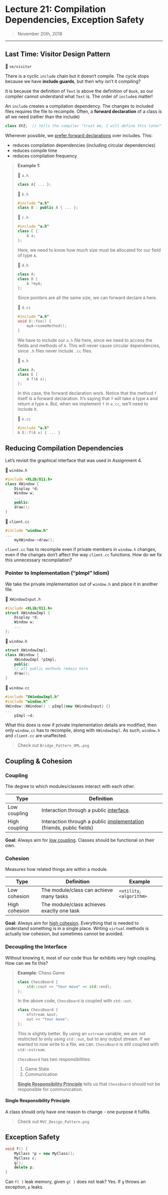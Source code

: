 # Lecture 21: Compilation Dependencies, Exception Safety

> November 20th, 2018

---

## Last Time: Visitor Design Pattern

:file_folder: `se/visitor`

There is a cyclic `include` chain but it doesn’t compile. The cycle stops because we have **include guards**, but then why isn’t it compiling?

It is because the definition of `Text` is above the definition of `Book`, so our compiler cannot understand what `Text` is. The order of `include`s matter!

An `include` creates a compilation dependency. The changes to included files requires the file to recompile. Often, a **forward declaration** of a class is all we need (rather than the include)

```c++
class XYZ; 	// tells the compiler "trust me, I will define this later"
```

Whenever possible, we <u>prefer forward declarations</u> over includes. This:

- reduces compilation dependencies (including circular dependencies)
- reduces compile time
- reduces compilation frequency

> **Example 1:**
>
> :file_folder: `a.h`
>
> ```c++
> class A{ ... };
> ```
>
> :file_folder: `b.h`
>
> ```c++
> #include "a.h"
> class B : public A { ... };
> ```
>
> :file_folder: `c.h`
>
> ```c++
> #include "a.h"
> class C {
>     A a;
> };
> ```
>
> Here, we need to know how much size must be allocated for our field of type `A`.
>
> :file_folder: `d.h`
>
> ```c++
> class A;
> class D {
>     A *myA;
> };
> ```
>
> Since pointers are all the same size, we can forward declare `A` here.
>
> :file_folder: `d.cc`
>
> ```c++
> #include "a.h"
> void D::foo() {
>     myA->someMethod();
> }
> ```
>
> We have to include our `a.h` file here, since we need to access the fields and methods of `A`. This will never cause circular dependencies, since `.h` files never include `.cc` files.
>
> :file_folder: `e.h`
>
> ```c++
> class A;
> class E {
>     A f(A x);
> };
> ```
>
> In this case, the forward declaration work. Notice that the method `f` itself is a forward declaration. It’s saying that `f` will take a type `A` and return a type `A`. But, when we implement `f` in `e.cc`, we’ll need to include it.
>
> :file_folder: `e.cc`
>
> ```c++
> #include "a.h"
> A E::f(A x) { ... }
> ```

## Reducing Compilation Dependencies

Let’s revisit the graphical interface that was used in Assignment 4.

:file_folder: `window.h`

```c++
#include <XLib/X11.h>
class XWindow {
    Display *d;
    Window w;
    ...
    public:
    draw();
}
```

:file_folder: `client.cc`

```c++
#include "window.h"
...
    myXWindow->draw();
```

`client.cc` has to recompile even if private members in `window.h` changes, even if the changes don’t affect the way `client.cc` functions. How do we fix this unnecessary recompilation?

### Pointer to Implementation (“pImpl” Idiom)

We take the private implementation out of `window.h` and place it in another file.

:file_folder: `XWindowInput.h`

```c++
#include <XLib/X11.h>
struct XWindowImpl {
    Display *d;
    Window w;
    ...
};
```

:file_folder: `window.h`

```c++
struct XWindowImpl;
class XWindow {
    XWindowImpl *pImpl;
    public:
    // all public methods remain here
    draw();
}
```

:file_folder: `window.cc`

```c++
#include "XWindowImpl.h"
#include "window.h"
XWindow::XWindow() : pImpl{new XWindowInput} {}
...
    pImpl->d;
```

What this does is now if private implementation details are modified, then only `window.cc` has to recompile, along with `XWindowImpl`. As such, `window.h` and `client.cc` are unaffected. 

> Check out `Bridge_Pattern_UML.png`

## Coupling & Cohesion

### Coupling

The degree to which modules/classes interact with each other. 

| Type          | Definition                                                   |
| ------------- | ------------------------------------------------------------ |
| Low coupling  | Interaction through a public <u>interface</u>.               |
| High coupling | Interaction through a public <u>implementation</u> (friends, public fields) |

**Goal:** Always aim for <u>low coupling</u>. Classes should be functional on their own.

### Cohesion

Measures how related things are within a module.

| Type          | Definition                                 | Example                   |
| ------------- | ------------------------------------------ | ------------------------- |
| Low cohesion  | The module/class can achieve many tasks    | `<utility`, `<algorithm>` |
| High cohesion | The module/class achieves exactly one task |                           |

**Goal:** Always aim for <u>high cohesion</u>. Everything that is needed to understand something is in a single place. Writing `virtual` methods is actually low cohesion, but sometimes cannot be avoided.

### Decoupling the Interface

Without knowing it, most of our code thus far exhibits very high coupling. How can we fix this?

> **Example**: Chess Game
>
> ```c++
> class ChessBoard {
>     std::cout << "Your move" << std::endl;
> };
> ```
>
> In the above code, `ChessBoard` is coupled with `std::out`. 
>
> ```c++
> class ChessBoard {
>     ofstream &out;
>     out << "Your move";
> };
> ```
>
> This is slightly better. By using an `ostream` variable, we are not restricted to only using `std::out`, but to any output stream. If we wanted to now write to a file, we can. `ChessBoard` is still coupled with `std::ostream`.
>
> `ChessBoard` has two responsibilities:
>
> 1. Game State
> 2. Communication
>
> **<u>Single Responsibility Principle</u>** tells us that `ChessBoard` should not be responsible for communication.

#### Single Responsibility Principle

A class should only have one reason to change - one purpose it fulfils. 

> Check out `MVC_Design_Pattern.png`

## Exception Safety

```c++
void f() {
    MyClass *p = new MyClass();
    MyClass c;
    g();
    delete p;
}
```

Can `f( )` leak memory, given `g( )` does not leak? Yes. If `g` throws an exception, `p` leaks.
